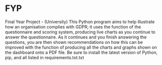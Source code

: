 # FYP
Final Year Project - (University)
This Python program aims to help illustrate how an organisation complies with GDPR; it uses the function of the questionnaire and scoring system, producing live charts as you continue to answer the questionnaire. As it continues and you finish answering the questions, you are then shown recommendations on how this can be improved with the function of producing all the charts and graphs shown on the dashboard onto a PDF file. Be sure to install the latest version of Python, pip, and all listed in requirements.txt.txt
